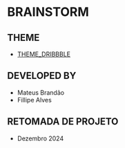 # BRAINSTORM

## THEME
  - [THEME_DRIBBBLE](https://dribbble.com/shots/16363958-Video-Conferencing-Platform)
  
## DEVELOPED BY
  - Mateus Brandão
  - Fillipe Alves

## RETOMADA DE PROJETO
  - Dezembro 2024